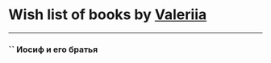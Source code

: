 # Wish list of books by [Valeriia](https://plus.google.com/u/0/107184472368930437407/)
---

### `` Иосиф и его братья

